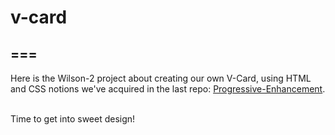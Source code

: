 # v-card

===
-----------------------------------------------------------------------------------------------------------------------------------------------------------------------
Here is the Wilson-2 project about creating our own V-Card, using HTML and CSS notions we've acquired in the last repo: [Progressive-Enhancement](https://github.com/AbelF93/progressive-enhancement).

<br/> Time to get into sweet design!
